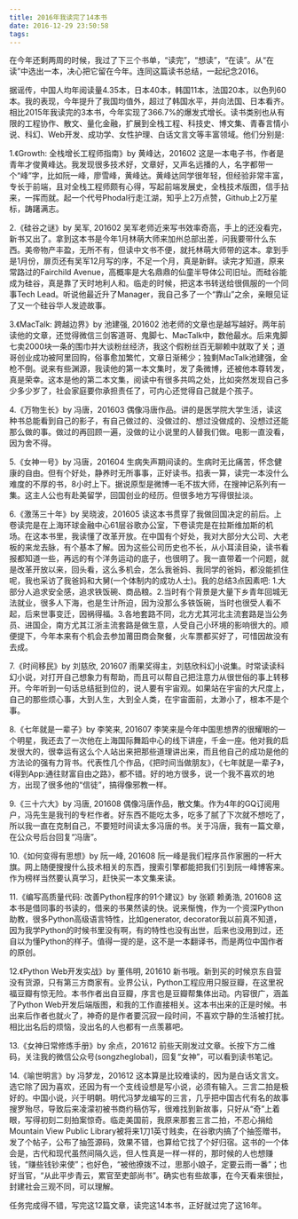 ```yaml
---
title: 2016年我读完了14本书
date: 2016-12-29 23:50:58
tags:
---
```


在今年还剩两周的时候，我过了下三个书单，“读完”，“想读”，“在读”。从“在读”中选出一本，决心把它留在今年。连同这篇读书总结，一起纪念2016。

据谣传，中国人均年阅读量4.35本，日本40本，韩国11本，法国20本，以色列60本。我的表现，今年提升了我国均值外，超过了韩国水平，并向法国、日本看齐。相比2015年我读完的3本书，今年实现了366.7%的爆发式增长。读书类别也从有限的工程协作、散文、量化金融，扩展到全栈工程、科技史、博文集、青春言情小说、科幻、Web开发、成功学、女性护理、白话文言文等丰富领域。他们分别是:

1.《Growth: 全栈增长工程师指南》by 黄峰达，201602
这是一本电子书，作者是青年才俊黄峰达。我发现很多技术好，文章好，又声名远播的人，名字都带一个“峰”字，比如阮一峰，廖雪峰，黄峰达。黄峰达同学很年轻，但经验非常丰富，专长于前端，且对全栈工程师颇有心得，写起前端发展史，全栈技术版图，信手拈来，一挥而就。起一个代号Phodal行走江湖，知乎上2万点赞，Github上2万星标，踌躇满志。

2.《硅谷之谜》by 吴军, 201602
吴军老师近来写书效率奇高，手上的还没看完，新书又出了。拿到这本书是今年1月林萌大师来加州总部出差，问我要带什么东西。美帝物产丰盈，无所不有，但读中文书不便，就托林萌大师带的这本。拿到手是1月份，扉页还有吴军12月写的序，不足一个月，真是新鲜。读完才知道，原来常路过的Fairchild Avenue，高概率是大名鼎鼎的仙童半导体公司旧址。而硅谷能成为硅谷，真是靠了天时地利人和。临走的时候，把这本书转送给很佩服的一个同事Tech Lead。听说他最近升了Manager，我自己多了一个“靠山”之余，亲眼见证了又一个硅谷华人发迹故事。

3.《MacTalk: 跨越边界》by 池建强, 201602
池老师的文章也是越写越好。两年前读他的文章，还觉得微信三剑客道哥、鬼脚七、MacTalk中，数他最水。后来鬼脚七卖2000块一条的围巾并大谈粉丝经济，我这个假粉丝百无聊赖中就取了关；道哥创业成功被阿里回购，俗事愈加繁忙，文章日渐稀少；独剩MacTalk池建强，金枪不倒。说来有些渊源，我读他的第一本文集时，发了条微博，还被他本尊转发，真是荣幸。这本是他的第二本文集，阅读中有很多共鸣之处，比如突然发现自己多少多少岁了，社会家庭要你承担责任了，可内心还觉得自己就是个孩子。

4.《万物生长》by 冯唐，201603
偶像冯唐作品。讲的是医学院大学生活，读这种书总能看到自己的影子，有自己做过的、没做过的、想过没做成的、没想过还能那么做的事。做过的再回顾一遍，没做的让小说里的人替我们做。电影一直没看，因为舍不得。

5.《女神一号》by 冯唐，201604
生病失声期间读的。生病时无比痛苦，怀念健康的自由。但有个好处，静养时无所事事，正好读书。掐表一算，读完一本没什么难度的不厚的书，8小时上下。据说原型是微博一毛不拔大师，在搜神记系列有一集。这主人公也有赴美留学，回国创业的经历。但很多地方写得很扯淡。

6.《激荡三十年》by 吴晓波，201605
读这本书贯穿了我做回国决定的前后。上卷读完是在上海环球金融中心61层谷歌办公室，下卷读完是在拉斯维加斯的机场。在这本书里，我读懂了改革开放。在中国有个好处，我对大部分大公司、大老板的来龙去脉，有个基本了解。因为这些公司历史也不长，从小耳渎目染，读书看报都知道一些，再远的有个洋务运动的底子，也很明了。我一直带着一个问题，就是改革开放以来，回头看，这么多机会，怎么我爸妈、我同学的爸妈，都没能抓住呢，我也采访了我爸妈和大舅(一个体制内的成功人士)。我的总结3点因素吧: 1.大部分人追求安全感，追求铁饭碗、商品粮。2.当时有个背景是大量下乡青年回城无法就业，很多人下海，也是生计所迫，因为没那么多铁饭碗，当时也很受人看不起，后来世事变迁，因祸得福。3.各地套路不同，北方尤其河北主流套路是当公务员、进国企，南方尤其江浙主流套路是做生意，人受自己小环境的影响很大的。顺便提下，今年本来有个机会去参加莆田商会聚餐，火车票都买好了，可惜因故没有去成。

7.《时间移民》by 刘慈欣, 201607
雨果奖得主，刘慈欣科幻小说集。时常读读科幻小说，对打开自己想象力有帮助，而且可以帮自己把注意力从很世俗的事上转移开。今年听到一句话总结挺到位的，说人要有宇宙观。如果站在宇宙的大尺度上，自己的那些烦心事，大到人生，大到全人类，在宇宙面前，太渺小了，根本不是个事。

8.《七年就是一辈子》by 李笑来, 201607
李笑来是今年中国思想界的很耀眼的一个明星，我还去了一次他在上海国际舞蹈中心的线下讲座，千金一座。他对我的启发很大的，很幸运有这么个人站出来把那些道理讲出来，而且他自己的成功是他的方法论的强有力背书。代表性几个作品，《把时间当做朋友》，《七年就是一辈子》，《得到App:通往财富自由之路》，都不错。好的地方很多，说一个我不喜欢的地方，出现了很多他的“信徒”，搞得像邪教一样。

9.《三十六大》by 冯唐, 201608
偶像冯唐作品，散文集。作为4年的GQ订阅用户，冯先生是我刊的专栏作者。好东西不能吃太多，吃多了腻了下次就不想吃了，所以我一直在克制自己，不要短时间读太多冯唐的书。关于冯唐，我有一篇文章，在公众号后台回复“冯唐”。

10.《如何变得有思想》by 阮一峰, 201608
阮一峰是我们程序员作家圈的一杆大旗。网上随便搜搜什么技术相关的东西，搜索引擎都能把我们引到阮一峰博客来。作为榜样当然要认真学习，赶快买一本文集来读。

11.《编写高质量代码: 改善Python程序的91个建议》by 张颖 赖勇浩, 201608
这本书是借同事的书读的，借来的书果然读的快。说来惭愧，作为一个资深Python助教，很多Python高级语言特性，比如generator, decorator我以前真不知道，因为我学Python的时候书里没有啊，有的特性也没有出世，后来也没用到过，还自以为懂Python的样子。值得一提的是，这不是一本翻译书，而是两位中国作者的原创。

12.《Python Web开发实战》by 董伟明, 201610
新书哦。新到买的时候京东自营没有货源，只有第三方商家有。业界公认，Python工程应用只服豆瓣，在这里祝福豆瓣有惊无险。本书作者出自豆瓣，序言也是豆瓣帮集体出动。内容很广，涵盖了Python Web开发后端版图，和我的工作直接相关。这本书出来的正是时候。书出来后作者也就火了，神奇的是作者要沉寂一段时间，不喜欢宁静的生活被打扰。相比出名后的烦恼，没出名的人也都有一点羡慕吧。


13.《女神日常修炼手册》by 余点，201612
前些天刚发过文章。长按下方二维码，关注我的微信公众号(songzheglobal)，回复“女神”，可以看到读书笔记。

14.《喻世明言》by 冯梦龙，201612
这本算是比较难读的，因为是白话文言文。选它除了因为喜欢，还因为有一个支线设想是写小说，必须有输入。三言二拍是极好的。中国小说，兴于明朝。明代冯梦龙编写的三言，几乎把中国古代有名的故事搜罗殆尽，导致后来凌濛初被书商约稿仿写，很难找到新故事，只好从“奇”上着眼，写得初刻二刻拍案惊奇。临走美国前，我原来那套三言二拍，不忍心捐给Mountain View Public Library被将来1刀1英寸贱卖，在谷歌内搞了个抽签赠书，发了个帖子，公布了抽签源码，效果不错，也算给它找了个好归宿。这书的一个体会是，古代和现代虽然间隔久远，但人性真是一样一样的，那时候的人也想赚钱，“赚些钱钞来使”；也好色，“被他撩拨不过，思那小娘子，定要云雨一番”；也好当官，“从此平步青云，累官至吏部尚书”。确实也有些故事，在今天看来很扯，封建社会三观不同，可以理解。


任务完成得不错，写完这12篇文章，读完这14本书，正好就过完了这16年。